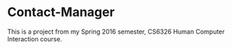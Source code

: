 # Contact-Manager
This is a project from my Spring 2016 semester, CS6326 Human Computer Interaction course.
